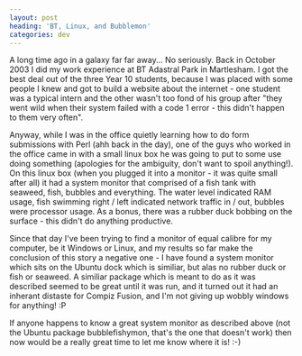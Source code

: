 ```yaml
---
layout: post
heading: 'BT, Linux, and Bubblemon'
categories: dev
---
```


A long time ago in a galaxy far far away... No seriously. Back in October 2003 I did my work experience at BT Adastral Park in Martlesham. I got the best deal out of the three Year 10 students, because I was placed with some people I knew and got to build a website about the internet - one student was a typical intern and the other wasn't too fond of his group after "they went wild when their system failed with a code 1 error - this didn't happen to them very often".

Anyway, while I was in the office quietly learning how to do form submissions with Perl (ahh back in the day), one of the guys who worked in the office came in with a small linux box he was going to put to some use doing something (apologies for the ambiguity, don't want to spoil anything!). On this linux box (when you plugged it into a monitor - it was quite small after all) it had a system monitor that comprised of a fish tank with seaweed, fish, bubbles and everything. The water level indicated RAM usage, fish swimming right / left indicated network traffic in / out, bubbles were processor usage. As a bonus, there was a rubber duck bobbing on the surface - this didn't do anything productive.

Since that day I've been trying to find a monitor of equal calibre for my computer, be it Windows or Linux, and my results so far make the conclusion of this story a negative one - I have found a system monitor which sits on the Ubuntu dock which is similiar, but alas no rubber duck or fish or seaweed. A similiar package which is meant to do as it was described seemed to be great until it was run, and it turned out it had an inherant distaste for Compiz Fusion, and I'm not giving up wobbly windows for anything! :P

If anyone happens to know a great system monitor as described above (not the Ubuntu package bubblefishymon, that's the one that doesn't work) then now would be a really great time to let me know where it is! :-)